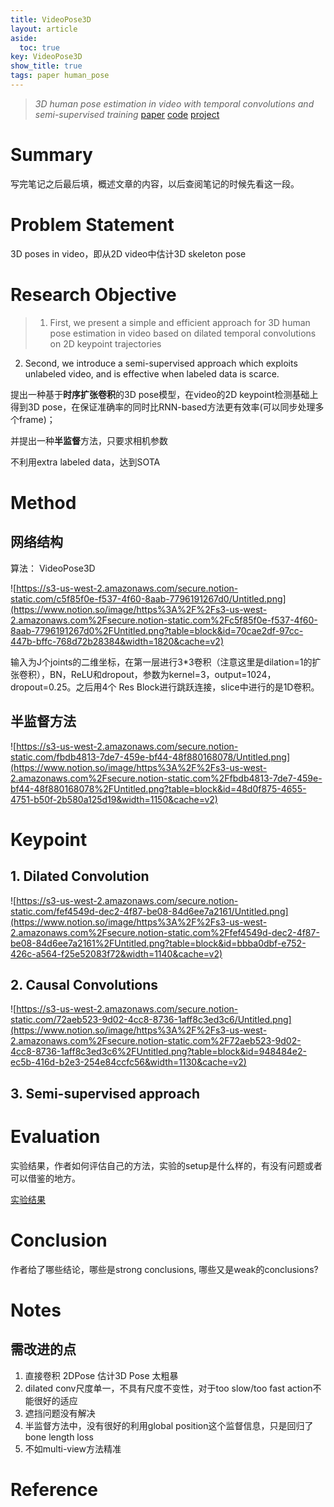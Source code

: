 ```yaml
---
title: VideoPose3D
layout: article
aside:
  toc: true
key: VideoPose3D
show_title: true
tags: paper human_pose
---
```


> *3D human pose estimation in video with temporal convolutions and semi-supervised training*
[paper](https://arxiv.org/abs/1811.11742)    [code](https://github.com/facebookresearch/VideoPose3D)    [project](https://dariopavllo.github.io/VideoPose3D/)

# **Summary**

写完笔记之后最后填，概述文章的内容，以后查阅笔记的时候先看这一段。
<!--more-->
# **Problem Statement**

3D poses in video，即从2D video中估计3D skeleton pose

# **Research Objective**

> 1. First, we present a simple and efficient approach for 3D human pose estimation in video based on dilated temporal convolutions on 2D keypoint trajectories
2. Second, we introduce a semi-supervised approach which exploits unlabeled video, and is effective when labeled data is scarce.

提出一种基于**时序扩张卷积**的3D pose模型，在video的2D keypoint检测基础上得到3D pose，在保证准确率的同时比RNN-based方法更有效率(可以同步处理多个frame)；

并提出一种**半监督**方法，只要求相机参数

不利用extra labeled data，达到SOTA

# **Method**

## 网络结构

算法： VideoPose3D

![https://s3-us-west-2.amazonaws.com/secure.notion-static.com/c5f85f0e-f537-4f60-8aab-7796191267d0/Untitled.png](https://www.notion.so/image/https%3A%2F%2Fs3-us-west-2.amazonaws.com%2Fsecure.notion-static.com%2Fc5f85f0e-f537-4f60-8aab-7796191267d0%2FUntitled.png?table=block&id=70cae2df-97cc-447b-bffc-768d72b28384&width=1820&cache=v2)

输入为J个joints的二维坐标，在第一层进行3*3卷积（注意这里是dilation=1的扩张卷积），BN，ReLU和dropout，参数为kernel=3，output=1024，dropout=0.25。之后用4个 Res Block进行跳跃连接，slice中进行的是1D卷积。

## 半监督方法

![https://s3-us-west-2.amazonaws.com/secure.notion-static.com/fbdb4813-7de7-459e-bf44-48f880168078/Untitled.png](https://www.notion.so/image/https%3A%2F%2Fs3-us-west-2.amazonaws.com%2Fsecure.notion-static.com%2Ffbdb4813-7de7-459e-bf44-48f880168078%2FUntitled.png?table=block&id=48d0f875-4655-4751-b50f-2b580a125d19&width=1150&cache=v2)

# Keypoint

## 1. Dilated Convolution

![https://s3-us-west-2.amazonaws.com/secure.notion-static.com/fef4549d-dec2-4f87-be08-84d6ee7a2161/Untitled.png](https://www.notion.so/image/https%3A%2F%2Fs3-us-west-2.amazonaws.com%2Fsecure.notion-static.com%2Ffef4549d-dec2-4f87-be08-84d6ee7a2161%2FUntitled.png?table=block&id=bbba0dbf-e752-426c-a564-f25e52083f72&width=1140&cache=v2)

## 2. Causal Convolutions

![https://s3-us-west-2.amazonaws.com/secure.notion-static.com/72aeb523-9d02-4cc8-8736-1aff8c3ed3c6/Untitled.png](https://www.notion.so/image/https%3A%2F%2Fs3-us-west-2.amazonaws.com%2Fsecure.notion-static.com%2F72aeb523-9d02-4cc8-8736-1aff8c3ed3c6%2FUntitled.png?table=block&id=948484e2-ec5b-416d-b2e3-254e84ccfc56&width=1130&cache=v2)

## 3. Semi-supervised approach

# **Evaluation**

实验结果，作者如何评估自己的方法，实验的setup是什么样的，有没有问题或者可以借鉴的地方。

[实验结果](https://www.notion.so/79dea96834824948bc2e2fd154bd7727)

# **Conclusion**

作者给了哪些结论，哪些是strong conclusions, 哪些又是weak的conclusions?

# **Notes**

## 需改进的点

1. 直接卷积 2DPose 估计3D Pose 太粗暴
2. dilated conv尺度单一，不具有尺度不变性，对于too slow/too fast action不能很好的适应
3. 遮挡问题没有解决
4. 半监督方法中，没有很好的利用global position这个监督信息，只是回归了bone length loss
5. 不如multi-view方法精准

# **Reference**